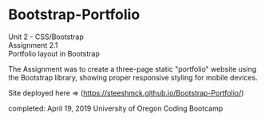 # Bootstrap-Portfolio
Unit 2 - CSS/Bootstrap  
Assignment 2.1  
Portfolio layout in Bootstrap

The Assignment was to create a three-page static "portfolio" website using the Bootstrap library, showing proper responsive
styling for mobile devices.

Site deployed here => (https://steeshmck.github.io/Bootstrap-Portfolio/)

completed:
April 19, 2019
University of Oregon Coding Bootcamp
